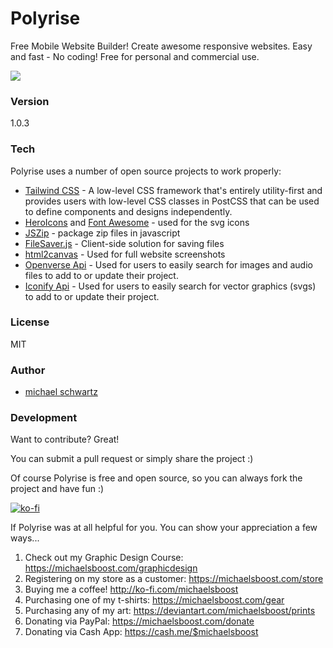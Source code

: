 # Polyrise
Free Mobile Website Builder! Create awesome responsive websites. Easy and fast - No coding! Free for personal and commercial use.

![](https://raw.githubusercontent.com/michaelsboost/Polyrise/gh-pages/imgs/header.png)

### Version
1.0.3

### Tech

Polyrise uses a number of open source projects to work properly:

* [Tailwind CSS](https://tailwindcss.com/) - A low-level CSS framework that's entirely utility-first and provides users with low-level CSS classes in PostCSS that can be used to define components and designs independently.
* [HeroIcons](https://heroicons.com/) and [Font Awesome](https://fontawesome.com/) - used for the svg icons
* [JSZip](https://stuk.github.io/jszip/) - package zip files in javascript
* [FileSaver.js](https://github.com/eligrey/FileSaver.js/) - Client-side solution for saving files
* [html2canvas](https://html2canvas.hertzen.com/) - Used for full website screenshots
* [Openverse Api](https://docs.openverse.org/api/guides/documentation.html) - Used for users to easily search for images and audio files to add to or update their project.
* [Iconify Api](https://iconify.design/docs/api/) - Used for users to easily search for vector graphics (svgs) to add to or update their project.

### License
MIT

### Author

- [michael schwartz](https://michaelsboost.github.io/)

### Development

Want to contribute? Great!  

You can submit a pull request or simply share the project :)  

Of course Polyrise is free and open source, so you can always fork the project and have fun :)  

[![ko-fi](https://az743702.vo.msecnd.net/cdn/kofi2.png?v=0)](https://ko-fi.com/michaelsboost)  

If Polyrise was at all helpful for you. You can show your appreciation a few ways...  

1) Check out my Graphic Design Course: https://michaelsboost.com/graphicdesign  
2) Registering on my store as a customer: https://michaelsboost.com/store  
3) Buying me a coffee! http://ko-fi.com/michaelsboost  
4) Purchasing one of my t-shirts: https://michaelsboost.com/gear  
5) Purchasing any of my art: https://deviantart.com/michaelsboost/prints  
6) Donating via PayPal: https://michaelsboost.com/donate  
7) Donating via Cash App: https://cash.me/$michaelsboost  
